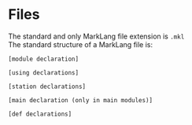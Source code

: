 # Files

The standard and only MarkLang file extension is  `.mkl`  
The standard structure of a MarkLang file is:

```
[module declaration]

[using declarations]

[station declarations]

[main declaration (only in main modules)]

[def declarations]
```

